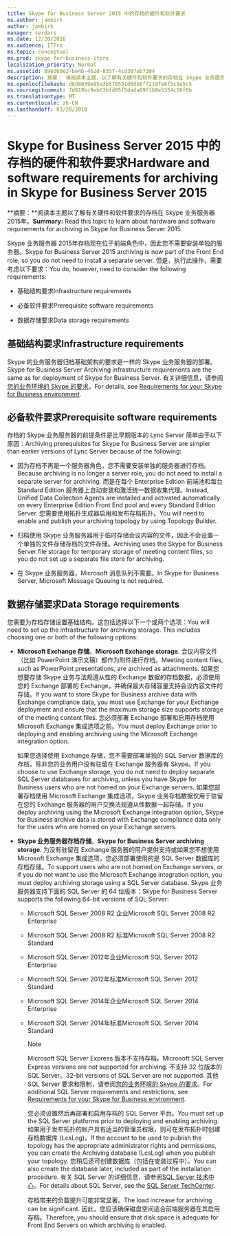 ```yaml
---
title: Skype for Business Server 2015 中的存档的硬件和软件要求
ms.author: jambirk
author: jambirk
manager: serdars
ms.date: 12/20/2016
ms.audience: ITPro
ms.topic: conceptual
ms.prod: skype-for-business-itpro
localization_priority: Normal
ms.assetid: 896d60e2-be4b-462d-8357-4cd307ab7304
description: 摘要： 请阅读本主题，以了解有关硬件和软件要求的存档在 Skype 业务服务器 2015年。
ms.openlocfilehash: d8d8039e95a3b578551d0db6ff219fe8f3c1e5c5
ms.sourcegitcommit: 7d819bc9eb63bfd85f5dada09f1b8e5354c56f6b
ms.translationtype: MT
ms.contentlocale: zh-CN
ms.lasthandoff: 03/28/2018
---
```

# <a name="hardware-and-software-requirements-for-archiving-in-skype-for-business-server-2015"></a><span data-ttu-id="7818e-103">Skype for Business Server 2015 中的存档的硬件和软件要求</span><span class="sxs-lookup"><span data-stu-id="7818e-103">Hardware and software requirements for archiving in Skype for Business Server 2015</span></span>
 
<span data-ttu-id="7818e-104">**摘要：**阅读本主题以了解有关硬件和软件要求的存档在 Skype 业务服务器 2015年。</span><span class="sxs-lookup"><span data-stu-id="7818e-104">**Summary:** Read this topic to learn about hardware and software requirements for archiving in Skype for Business Server 2015.</span></span>
  
<span data-ttu-id="7818e-105">Skype 业务服务器 2015年存档现在位于前端角色中，因此您不需要安装单独的服务器。</span><span class="sxs-lookup"><span data-stu-id="7818e-105">Skype for Business Server 2015 archiving is now part of the Front End role, so you do not need to install a separate server.</span></span> <span data-ttu-id="7818e-106">但是，执行此操作，需要考虑以下要求：</span><span class="sxs-lookup"><span data-stu-id="7818e-106">You do, however, need to consider the following requirements:</span></span>
  
- <span data-ttu-id="7818e-107">基础结构要求</span><span class="sxs-lookup"><span data-stu-id="7818e-107">Infrastructure requirements</span></span>
    
- <span data-ttu-id="7818e-108">必备软件要求</span><span class="sxs-lookup"><span data-stu-id="7818e-108">Prerequisite software requirements</span></span>
    
- <span data-ttu-id="7818e-109">数据存储要求</span><span class="sxs-lookup"><span data-stu-id="7818e-109">Data storage requirements</span></span>
    
## <a name="infrastructure-requirements"></a><span data-ttu-id="7818e-110">基础结构要求</span><span class="sxs-lookup"><span data-stu-id="7818e-110">Infrastructure requirements</span></span>

<span data-ttu-id="7818e-111">Skype 的业务服务器归档基础架构的要求是一样的 Skype 业务服务器的部署。</span><span class="sxs-lookup"><span data-stu-id="7818e-111">Skype for Business Server Archiving infrastructure requirements are the same as for deployment of Skype for Business Server.</span></span> <span data-ttu-id="7818e-112">有关详细信息，请参阅[您的业务环境的 Skype 的要求](../../plan-your-deployment/requirements-for-your-environment/requirements-for-your-environment.md)。</span><span class="sxs-lookup"><span data-stu-id="7818e-112">For details, see [Requirements for your Skype for Business environment](../../plan-your-deployment/requirements-for-your-environment/requirements-for-your-environment.md).</span></span> 
  
## <a name="prerequisite-software-requirements"></a><span data-ttu-id="7818e-113">必备软件要求</span><span class="sxs-lookup"><span data-stu-id="7818e-113">Prerequisite software requirements</span></span>

<span data-ttu-id="7818e-114">存档的 Skype 业务服务器的前提条件是比早期版本的 Lync Server 简单由于以下原因：</span><span class="sxs-lookup"><span data-stu-id="7818e-114">Archiving prerequisites for Skype for Business Server are simpler than earlier versions of Lync Server because of the following:</span></span> 
  
- <span data-ttu-id="7818e-115">因为存档不再是一个服务器角色，您不需要安装单独的服务器进行存档。</span><span class="sxs-lookup"><span data-stu-id="7818e-115">Because archiving is no longer a server role, you do not need to install a separate server for archiving.</span></span> <span data-ttu-id="7818e-116">而是在每个 Enterprise Edition 前端池和每台 Standard Edition 服务器上自动安装和激活统一数据收集代理。</span><span class="sxs-lookup"><span data-stu-id="7818e-116">Instead, Unified Data Collection Agents are installed and activated automatically on every Enterprise Edition Front End pool and every Standard Edition Server.</span></span> <span data-ttu-id="7818e-117">您需要使用拓扑生成器启用和发布存档拓扑。</span><span class="sxs-lookup"><span data-stu-id="7818e-117">You will need to enable and publish your archiving topology by using Topology Builder.</span></span>
    
- <span data-ttu-id="7818e-118">归档使用 Skype 业务服务器用于临时存储会议内容的文件，因此不会设置一个单独的文件存储存档的文件存储。</span><span class="sxs-lookup"><span data-stu-id="7818e-118">Archiving uses the Skype for Business Server file storage for temporary storage of meeting content files, so you do not set up a separate file store for archiving.</span></span>
    
- <span data-ttu-id="7818e-119">在 Skype 业务服务器，Microsoft 消息队列不需要。</span><span class="sxs-lookup"><span data-stu-id="7818e-119">In Skype for Business Server, Microsoft Message Queuing is not required.</span></span>
    
## <a name="data-storage-requirements"></a><span data-ttu-id="7818e-120">数据存储要求</span><span class="sxs-lookup"><span data-stu-id="7818e-120">Data Storage requirements</span></span>

<span data-ttu-id="7818e-p104">您需要为存档存储设置基础结构。这包括选择以下一个或两个选项：</span><span class="sxs-lookup"><span data-stu-id="7818e-p104">You will need to set up the infrastructure for archiving storage. This includes choosing one or both of the following options:</span></span>
  
- <span data-ttu-id="7818e-123">**Microsoft Exchange 存储**。</span><span class="sxs-lookup"><span data-stu-id="7818e-123">**Microsoft Exchange storage**.</span></span> <span data-ttu-id="7818e-124">会议内容文件（比如 PowerPoint 演示文稿）都作为附件进行存档。</span><span class="sxs-lookup"><span data-stu-id="7818e-124">Meeting content files, such as PowerPoint presentations, are archived as attachments.</span></span> <span data-ttu-id="7818e-125">如果您想要存储 Skype 业务与法规遵从性的 Exchange 数据的存档数据，必须使用您的 Exchange 部署的 Exchange，并确保最大存储容量支持会议内容文件的存储。</span><span class="sxs-lookup"><span data-stu-id="7818e-125">If you want to store Skype for Business archive data with Exchange compliance data, you must use Exchange for your Exchange deployment and ensure that the maximum storage size supports storage of the meeting content files.</span></span> <span data-ttu-id="7818e-126">您必须部署 Exchange 部署和启用存档使用 Microsoft Exchange 集成选项之前。</span><span class="sxs-lookup"><span data-stu-id="7818e-126">You must deploy Exchange prior to deploying and enabling archiving using the Microsoft Exchange integration option.</span></span> 
    
    <span data-ttu-id="7818e-127">如果您选择使用 Exchange 存储，您不需要部署单独的 SQL Server 数据库的存档，除非您的业务用户没有驻留在 Exchange 服务器有 Skype。</span><span class="sxs-lookup"><span data-stu-id="7818e-127">If you choose to use Exchange storage, you do not need to deploy separate SQL Server databases for archiving, unless you have Skype for Business users who are not homed on your Exchange servers.</span></span> <span data-ttu-id="7818e-128">如果您部署存档使用 Microsoft Exchange 集成选项，Skype 业务存档数据仅用于驻留在您的 Exchange 服务器的用户交换法规遵从性数据一起存储。</span><span class="sxs-lookup"><span data-stu-id="7818e-128">If you deploy archiving using the Microsoft Exchange integration option, Skype for Business archive data is stored with Exchange compliance data only for the users who are homed on your Exchange servers.</span></span> 
    
- <span data-ttu-id="7818e-129">**Skype 业务服务器存档存储**。</span><span class="sxs-lookup"><span data-stu-id="7818e-129">**Skype for Business Server archiving storage**.</span></span> <span data-ttu-id="7818e-130">为没有驻留在 Exchange 服务器的用户提供支持或如果您不想使用 Microsoft Exchange 集成选项，您必须部署使用的是 SQL Server 数据库的存档存储。</span><span class="sxs-lookup"><span data-stu-id="7818e-130">To support users who are not homed on Exchange servers, or if you do not want to use the Microsoft Exchange integration option, you must deploy archiving storage using a SQL Server database.</span></span> <span data-ttu-id="7818e-131">Skype 业务服务器支持下面的 SQL Server 的 64 位版本：</span><span class="sxs-lookup"><span data-stu-id="7818e-131">Skype for Business Server supports the following 64-bit versions of SQL Server:</span></span>
    
  - <span data-ttu-id="7818e-132">Microsoft SQL Server 2008 R2 企业</span><span class="sxs-lookup"><span data-stu-id="7818e-132">Microsoft SQL Server 2008 R2 Enterprise</span></span>
    
  - <span data-ttu-id="7818e-133">Microsoft SQL Server 2008 R2 标准</span><span class="sxs-lookup"><span data-stu-id="7818e-133">Microsoft SQL Server 2008 R2 Standard</span></span>
    
  - <span data-ttu-id="7818e-134">Microsoft SQL Server 2012年企业</span><span class="sxs-lookup"><span data-stu-id="7818e-134">Microsoft SQL Server 2012 Enterprise</span></span>
    
  - <span data-ttu-id="7818e-135">Microsoft SQL Server 2012年标准</span><span class="sxs-lookup"><span data-stu-id="7818e-135">Microsoft SQL Server 2012 Standard</span></span>
    
  - <span data-ttu-id="7818e-136">Microsoft SQL Server 2014年企业</span><span class="sxs-lookup"><span data-stu-id="7818e-136">Microsoft SQL Server 2014 Enterprise</span></span>
    
  - <span data-ttu-id="7818e-137">Microsoft SQL Server 2014年标准</span><span class="sxs-lookup"><span data-stu-id="7818e-137">Microsoft SQL Server 2014 Standard</span></span>
    
    > [!NOTE]
    > <span data-ttu-id="7818e-138">Microsoft SQL Server Express 版本不支持存档。</span><span class="sxs-lookup"><span data-stu-id="7818e-138">Microsoft SQL Server Express versions are not supported for archiving.</span></span> <span data-ttu-id="7818e-139">不支持 32 位版本的 SQL Server。</span><span class="sxs-lookup"><span data-stu-id="7818e-139">32-bit versions of SQL Server are not supported.</span></span> <span data-ttu-id="7818e-140">其他 SQL Server 要求和限制，请参阅[您的业务环境的 Skype 的要求](../../plan-your-deployment/requirements-for-your-environment/requirements-for-your-environment.md)。</span><span class="sxs-lookup"><span data-stu-id="7818e-140">For additional SQL Server requirements and restrictions, see [Requirements for your Skype for Business environment](../../plan-your-deployment/requirements-for-your-environment/requirements-for-your-environment.md).</span></span> 
  
    <span data-ttu-id="7818e-141">您必须设置然后再部署和启用存档的 SQL Server 平台。</span><span class="sxs-lookup"><span data-stu-id="7818e-141">You must set up the SQL Server platforms prior to deploying and enabling archiving.</span></span> <span data-ttu-id="7818e-142">如果用于发布拓扑的帐户具有适当的管理员权限，则可在发布拓扑时创建存档数据库 (LcsLog)。</span><span class="sxs-lookup"><span data-stu-id="7818e-142">If the account to be used to publish the topology has the appropriate administrator rights and permissions, you can create the Archiving database (LcsLog) when you publish your topology.</span></span> <span data-ttu-id="7818e-143">您稍后还可创建数据库（包括在安装过程中）。</span><span class="sxs-lookup"><span data-stu-id="7818e-143">You can also create the database later, included as part of the installation procedure.</span></span> <span data-ttu-id="7818e-144">有关 SQL Server 的详细信息，请参阅[SQL Server 技术中心](https://go.microsoft.com/fwlink/p/?linkID=129045)。</span><span class="sxs-lookup"><span data-stu-id="7818e-144">For details about SQL Server, see the [SQL Server TechCenter](https://go.microsoft.com/fwlink/p/?linkID=129045).</span></span>
    
    <span data-ttu-id="7818e-145">存档带来的负载提升可能非常显著。</span><span class="sxs-lookup"><span data-stu-id="7818e-145">The load increase for archiving can be significant.</span></span> <span data-ttu-id="7818e-146">因此，您应该确保磁盘空间适合前端服务器在其启用存档。</span><span class="sxs-lookup"><span data-stu-id="7818e-146">Therefore, you should ensure that disk space is adequate for Front End Servers on which archiving is enabled.</span></span>
    

